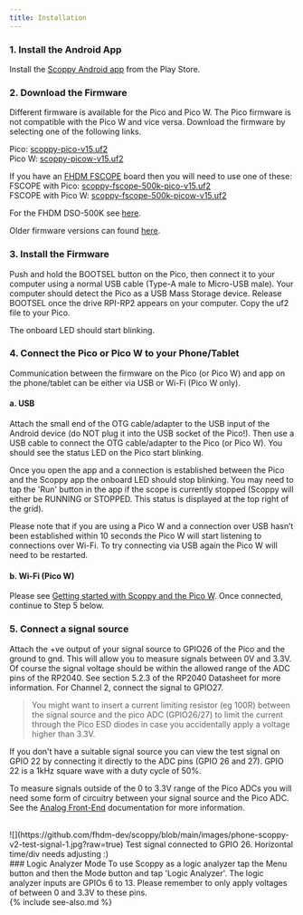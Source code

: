 ```yaml
---
title: Installation
---
```



### 1. Install the Android App
Install the [Scoppy Android app](https://play.google.com/store/apps/details?id=xyz.fhdm.scoppy) from the Play Store.

### 2. Download the Firmware

Different firmware is available for the Pico and Pico W. The Pico firmware is not compatible with the Pico W and vice versa.
Download the firmware by selecting one of the following links.

Pico: [scoppy-pico-v15.uf2](https://github.com/fhdm-dev/scpdl1/raw/master/a/v15/scoppy-pico-v15.uf2)
<br>
Pico W: [scoppy-picow-v15.uf2](https://github.com/fhdm-dev/scpdl1/raw/master/a/v15/scoppy-picow-v15.uf2)

If you have an [FHDM FSCOPE](https://store.fhdm.xyz/fscope-500k) board then you will need to use one of these:
<br>
FSCOPE with Pico: [scoppy-fscope-500k-pico-v15.uf2](https://github.com/fhdm-dev/scpdl1/raw/master/a/v15/scoppy-fscope-500k-pico-v15.uf2)
<br>
FSCOPE with Pico W: [scoppy-fscope-500k-picow-v15.uf2](https://github.com/fhdm-dev/scpdl1/raw/master/a/v15/scoppy-fscope-500k-picow-v15.uf2)

For the FHDM DSO-500K see [here](https://store.fhdm.xyz/dso-500k). 
<br>

Older firmware versions can found [here](/wiki/firmware-versions).

### 3. Install the Firmware
Push and hold the BOOTSEL button on the Pico, then connect it to your computer using a normal USB cable (Type-A male to Micro-USB male). Your computer should detect the Pico as a USB Mass Storage device. Release BOOTSEL once the drive RPI-RP2 appears on your computer. Copy the uf2 file to your Pico.   

The onboard LED should start blinking.

### 4. Connect the Pico or Pico W to your Phone/Tablet

Communication between the firmware on the Pico (or Pico W) and app on the phone/tablet can be either via USB or Wi-Fi (Pico W only). 

#### a. USB

Attach the small end of the OTG cable/adapter to the USB input of the Android device (do NOT plug it into the USB socket of the Pico!). Then use a USB cable to connect the OTG cable/adapter to the Pico (or Pico W). You should see the status LED on the Pico start blinking. 

Once you open the app and a connection is established between the Pico and the Scoppy app the onboard LED should stop blinking. You may need to tap the 'Run' button in the app if the scope is currently stopped (Scoppy will either be RUNNING or STOPPED. This status is displayed at the top right of the grid).

Please note that if you are using a Pico W and a connection over USB hasn’t been established within 10 seconds the Pico W will start listening to connections over Wi-Fi. To try connecting via USB again the Pico W will need to be restarted.

#### b. Wi-Fi (Pico W)

Please see [Getting started with Scoppy and the Pico W](./Getting-started-with-the-Pico-W). Once connected, continue to Step 5 below.

### 5. Connect a signal source
Attach the +ve output of your signal source to GPIO26 of the Pico and the ground to gnd. This will allow you to measure signals between 0V and 3.3V. Of course the signal voltage should be within the allowed range of the ADC pins of the RP2040. See section 5.2.3 of the RP2040 Datasheet for more information. For Channel 2, connect the signal to GPIO27. 

> You might want to insert a current limiting resistor (eg 100R) between the signal source and the pico ADC (GPIO26/27) to limit the current through the Pico ESD diodes in case you accidentally apply a voltage higher than 3.3V.

If you don't have a suitable signal source you can view the test signal on GPIO 22 by connecting it directly to the ADC pins (GPIO 26 and 27). GPIO 22 is a 1kHz square wave with a duty cycle of 50%.

To measure signals outside of the 0 to 3.3V range of the Pico ADCs you will need some form of circuitry between your signal source and the Pico ADC. See the [Analog Front-End](../wiki/Analog-Front-End) documentation for more information.

<br>
![](https://github.com/fhdm-dev/scoppy/blob/main/images/phone-scoppy-v2-test-signal-1.jpg?raw=true)
Test signal connected to GPIO 26. Horizontal time/div needs adjusting :)

<br>
### Logic Analyzer Mode
To use Scoppy as a logic analyzer tap the Menu button and then the Mode button and tap 'Logic Analyzer'. The logic analyzer inputs are GPIOs 6 to 13. Please remember to only apply voltages of between 0 and 3.3V to these pins.

<br>
{% include see-also.md %}
